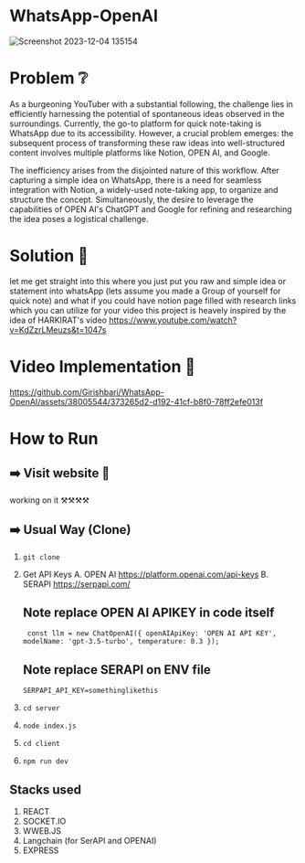# WhatsApp-OpenAI

![Screenshot 2023-12-04 135154](https://github.com/Girishbari/WhatsApp-OpenAI/assets/38005544/c4f75236-5d22-46ae-b3a9-6c1d11d225de)


# Problem ❔
As a burgeoning YouTuber with a substantial following, the challenge lies in efficiently harnessing the potential of spontaneous ideas observed in the surroundings. Currently, the go-to platform for quick note-taking is WhatsApp due to its accessibility. However, a crucial problem emerges: the subsequent process of transforming these raw ideas into well-structured content involves multiple platforms like Notion, OPEN AI, and Google.

The inefficiency arises from the disjointed nature of this workflow. After capturing a simple idea on WhatsApp, there is a need for seamless integration with Notion, a widely-used note-taking app, to organize and structure the concept. Simultaneously, the desire to leverage the capabilities of OPEN AI's ChatGPT and Google for refining and researching the idea poses a logistical challenge.


# Solution 🤔

let me get straight into this where you just put you raw and simple idea or statement into whatsApp (lets assume you made a Group of yourself for quick note) and what if you could have notion page filled with research links which you can utilize for your video
this project is heavely inspired by the idea of HARKIRAT's video https://www.youtube.com/watch?v=KdZzrLMeuzs&t=1047s


# Video Implementation 📼 

https://github.com/Girishbari/WhatsApp-OpenAI/assets/38005544/373265d2-d192-41cf-b8f0-78ff2efe013f


# How to Run

## ➡️ Visit website 🔗

working on it ⚒️⚒️⚒️⚒️

## ➡️ Usual Way (Clone) <br />

1.  `git clone `
2.  Get API Keys
    A. OPEN AI https://platform.openai.com/api-keys
    B. SERAPI https://serpapi.com/

    ## Note replace  OPEN AI APIKEY in code itself
    ``` const llm = new ChatOpenAI({ openAIApiKey: 'OPEN AI API KEY', modelName: 'gpt-3.5-turbo', temperature: 0.3 });```
    ## Note replace SERAPI on ENV file
    ``` SERPAPI_API_KEY=somethinglikethis ```
3. `cd server`
4. `node index.js`
5. `cd client`
6. `npm run dev`

## Stacks used
1. REACT
2. SOCKET.IO
3. WWEB.JS
4. Langchain (for SerAPI and OPENAI)
5. EXPRESS


